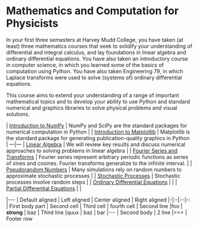 # Mathematics and Computation for Physicists

In your first three semesters at Harvey Mudd College, you have taken (at least) three mathematics courses that seek to solidify your understanding of differential and integral calculus, and lay foundations in linear algebra and ordinary differential equations. You have also taken an introductory course in computer science, in which you learned some of the basics of computation using Python. You have also taken Engineering 79, in which Laplace transforms were used to solve (systems of) ordinary differential equations.

This course aims to extend your understanding of a range of important mathematical topics and to develop your ability to use Python and standard numerical and graphics libraries to solve physical problems and visual solutions.


| [Introduction to NumPy](NumPy.md) | NumPy and SciPy are the standard packages for numerical computation in Python |
| [Introduction to Matplotlib](Matplotlib.md) | Matplotlib is the standard package for generating publication-quality graphics in Python |
—|—
| [Linear Algebra](LinearAlgebra.md) | We will review key results and discuss numerical approaches to solving problems in linear algebra |
| [Fourier Series and Transforms](Fourier.md) | Fourier series represent arbitrary periodic functions as series of sines and cosines. Fourier transforms generalize to the infinite interval. |
| [Pseudorandom Numbers](Random.md) | Many simulations rely on random numbers to approximate stochastic processes |
| [Stochastic Processes](Stochastic.md) | Stochastic processes involve random steps |
| [Ordinary Differential Equations](DEs.md) | |
| [Partial Differential Equations](PDEs.md) | |



|---
| Default aligned | Left aligned | Center aligned | Right aligned
|-|:-|:-:|-:
| First body part | Second cell | Third cell | fourth cell
| Second line |foo | **strong** | baz
| Third line |quux | baz | bar
|---
| Second body
| 2 line
|===
| Footer row